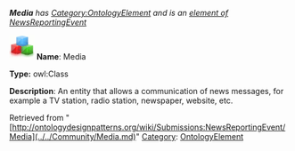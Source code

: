 ___Media__ has [Category:OntologyElement](../../Category/OntologyElement.md "Category:OntologyElement") and is an [element of](../../Property/ElementOf.md "Property:ElementOf") [NewsReportingEvent](../../Submissions/NewsReportingEvent.md "Submissions:NewsReportingEvent")_


  




[![Class](../../images/thumb/2/27/Class.gif/45px-Class.gif)](../../Image/Class.gif.md "Class")
__Name__: Media 


__Type:__ owl:Class 


__Description__: An entity that allows a communication of news messages, for example a TV station, radio station, newspaper, website, etc. 





Retrieved from "[http://ontologydesignpatterns.org/wiki/Submissions:NewsReportingEvent/Media](../../Community/Media.md)"
 [Category](http://ontologydesignpatterns.org/wiki/Special:Categories "Special:Categories"): [OntologyElement](../../Category/OntologyElement.md "Category:OntologyElement")